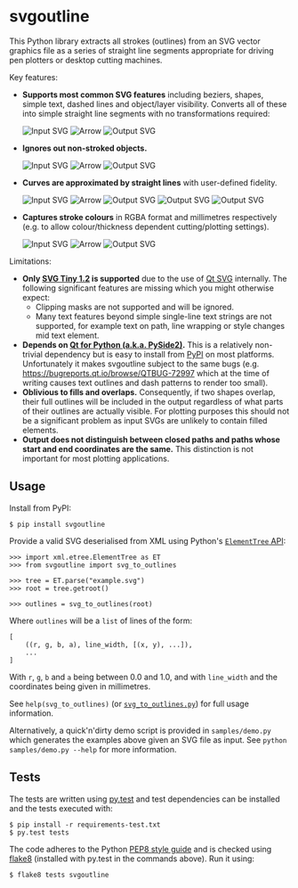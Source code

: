 svgoutline
==========

This Python library extracts all strokes (outlines) from an SVG vector graphics
file as a series of straight line segments appropriate for driving pen plotters
or desktop cutting machines.

Key features:

* **Supports most common SVG features** including beziers, shapes, simple text,
  dashed lines and object/layer visibility. Converts all of these
  into simple straight line segments with no transformations required:
  
  ![Input SVG](./samples/basic_sample_input.svg)
  ![Arrow](./samples/arrow.svg)
  ![Output SVG](./samples/basic_sample_output.svg)
* **Ignores out non-stroked objects.**
  
  ![Input SVG](./samples/outline_only_sample_input.svg)
  ![Arrow](./samples/arrow.svg)
  ![Output SVG](./samples/outline_only_sample_output.svg)
* **Curves are approximated by straight lines** with user-defined fidelity.
  
  ![Input SVG](./samples/curve_resolution_sample_input.svg)
  ![Arrow](./samples/arrow.svg)
  ![Output SVG](./samples/curve_resolution_sample_output_0.2.svg)
  ![Output SVG](./samples/curve_resolution_sample_output_1.0.svg)
  ![Output SVG](./samples/curve_resolution_sample_output_5.0.svg)
* **Captures stroke colours** in RGBA format and millimetres respectively (e.g.
  to allow colour/thickness dependent cutting/plotting settings).
  
  ![Input SVG](./samples/colours_sample_input.svg)
  ![Arrow](./samples/arrow.svg)
  ![Output SVG](./samples/colours_sample_output.svg)

Limitations:

* **Only [SVG Tiny 1.2](https://www.w3.org/TR/SVGTiny12/) is supported** due to the
  use of [Qt SVG](http://doc.qt.io/qt-5/qtsvg-index.html) internally. The
  following significant features are missing which you might otherwise expect:
  * Clipping masks are not supported and will be ignored.
  * Many text features beyond simple single-line text strings are not
    supported, for example text on path, line wrapping or style changes mid
    text element.
* **Depends on [Qt for Python (a.k.a.
  PySide2)](https://wiki.qt.io/Qt_for_Python).**  This is a relatively
  non-trivial dependency but is easy to install from
  [PyPI](https://pypi.org/project/PySide2/) on most platforms. Unfortunately it
  makes svgoutline subject to the same bugs (e.g.
  https://bugreports.qt.io/browse/QTBUG-72997 which at the time of writing
  causes text outlines and dash patterns to render too small).
* **Oblivious to fills and overlaps.** Consequently, if two shapes overlap,
  their full outlines will be included in the output regardless of what parts
  of their outlines are actually visible. For plotting purposes this should not
  be a significant problem as input SVGs are unlikely to contain filled
  elements.
* **Output does not distinguish between closed paths and paths whose start and
  end coordinates are the same.** This distinction is not important for most
  plotting applications.

Usage
-----

Install from PyPI:

    $ pip install svgoutline

Provide a valid SVG deserialised from XML using Python's [`ElementTree`
API](https://docs.python.org/3/library/xml.etree.elementtree.html):

    >>> import xml.etree.ElementTree as ET
    >>> from svgoutline import svg_to_outlines
    
    >>> tree = ET.parse("example.svg")
    >>> root = tree.getroot()
    
    >>> outlines = svg_to_outlines(root)

Where `outlines` will be a `list` of lines of the form:

    [
        ((r, g, b, a), line_width, [(x, y), ...]),
        ...
    ]

With `r`, `g`, `b` and `a` being between 0.0 and 1.0, and with `line_width` and
the coordinates being given in millimetres.

See `help(svg_to_outlines)` (or
[`svg_to_outlines.py`](./svgoutline/svg_to_outlines.py)) for full usage
information.

Alternatively, a quick'n'dirty demo script is provided in `samples/demo.py`
which generates the examples above given an SVG file as input. See `python
samples/demo.py --help` for more information.

Tests
-----

The tests are written using [py.test](https://docs.pytest.org/en/latest/) and
test dependencies can be installed and the tests executed with:

    $ pip install -r requirements-test.txt
    $ py.test tests

The code adheres to the Python [PEP8 style
guide](https://www.python.org/dev/peps/pep-0008/) and is checked using
[flake8](http://flake8.pycqa.org/en/latest/) (installed with py.test in the
commands above). Run it using:

    $ flake8 tests svgoutline
